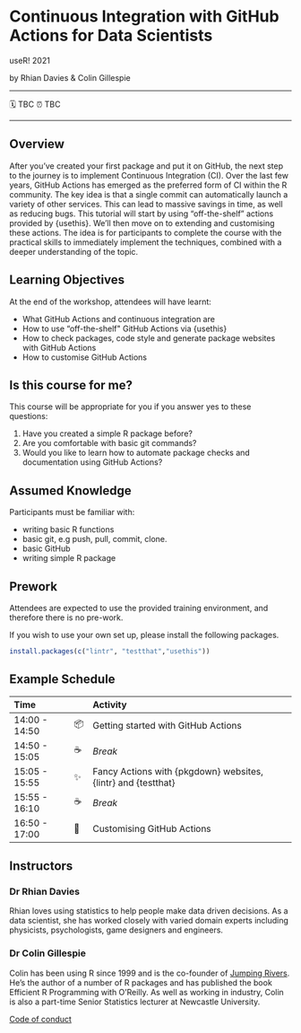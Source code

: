 # Continuous Integration with GitHub Actions for Data Scientists

useR! 2021

by Rhian Davies & Colin Gillespie

-----

:spiral_calendar: TBC
:alarm_clock: TBC

-----

## Overview

After you’ve created your first package and put it on GitHub, the next step to the journey is to implement Continuous Integration (CI). Over the last few years, GitHub Actions has emerged as the preferred form of CI within the R community. The key idea is that a single commit can automatically launch a variety of other services. This can lead to massive savings in time, as well as reducing bugs.
This tutorial will start by using “off-the-shelf” actions provided by {usethis}. We’ll then move on to extending and customising these actions. The idea is for participants to complete the course with the practical skills to immediately implement the techniques, combined with a deeper understanding of the topic.

## Learning Objectives

At the end of the workshop, attendees will have learnt:

* What GitHub Actions and continuous integration are
* How to use “off-the-shelf" GitHub Actions via {usethis}
* How to check packages, code style and generate package websites with GitHub Actions
* How to customise GitHub Actions

## Is this course for me?

This course will be appropriate for you if you answer yes to these questions:

1. Have you created a simple R package before?
2. Are you comfortable with basic git commands?
3. Would you like to learn how to automate package checks and documentation using GitHub Actions?

## Assumed Knowledge

Participants must be familiar with:

* writing basic R functions
* basic git, e.g push, pull, commit, clone. 
* basic GitHub
* writing simple R package

## Prework

Attendees are expected to use the provided training environment, and therefore there is no pre-work.

If you wish to use your own set up, please install the following packages.

```r
install.packages(c("lintr", "testthat","usethis"))
```


## Example Schedule

| Time          |          | Activity                                                    |
| :------------ | -------- | :---------------------------------------------------------- |
| 14:00 - 14:50 | :package:        | Getting started with GitHub Actions |
| 14:50 - 15:05 | :coffee: | *Break*                                                     |
| 15:05 - 15:55 |    :sparkles:      | Fancy Actions with {pkgdown} websites, {lintr} and {testthat} |
| 15:55 - 16:10 | :coffee: | *Break*                                                     |
| 16:50 - 17:00 |      :nail_care:	    | Customising GitHub Actions                                  |

## Instructors

### Dr Rhian Davies

Rhian loves using statistics to help people make data driven decisions.
As a data scientist, she has worked closely with varied domain experts
including physicists, psychologists, game designers and engineers.

### Dr Colin Gillespie

Colin has been using R since 1999 and is the co-founder of [Jumping
Rivers](https://www.jumpingrivers.com). He’s the author of a number of R
packages and has published the book Efficient R Programming with
O’Reilly. As well as working in industry, Colin is also a part-time
Senior Statistics lecturer at Newcastle University.

[Code of conduct](https://user2021.r-project.org/participation/coc/)


